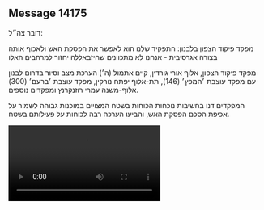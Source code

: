 ## Message 14175

דובר צה״ל: 

מפקד פיקוד הצפון בלבנון: התפקיד שלנו הוא לאפשר את הפסקת האש ולאכוף אותה בצורה אגרסיבית - אנחנו לא מתכוונים שחיזבאללה יחזור למרחבים האלו

מפקד פיקוד הצפון, אלוף אורי גורדין, קיים אתמול (ה׳) הערכת מצב וסיור בדרום לבנון עם מפקד עוצבת ׳המפץ׳ (146), תת-אלוף יפתח נורקין, מפקד עוצבת ׳ברעם׳ (300) אלוף-משנה עמרי רוזנקרנץ ומפקדים נוספים. 

המפקדים דנו בחשיבות נוכחות הכוחות בשטח המצויים במוכנות גבוהה לשמור על אכיפת הסכם הפסקת האש, והביעו הערכה רבה לכוחות על פעילותם בשטח.

![Video](https://data.iron-swords.co.il/2024/November/29/14175/14175_media.mp4)
